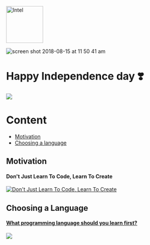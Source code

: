 <img src="https://user-images.githubusercontent.com/22680912/43683697-bcd06a2c-98ae-11e8-9a46-80643e4d98bf.png" height="100" alt="Intel">

![screen shot 2018-08-15 at 11 50 41 am](https://user-images.githubusercontent.com/22680912/44134327-1414fb2e-a082-11e8-950d-345f09351b81.png)
# Happy Independence day ❣️
![](https://media.giphy.com/media/HbZexmf1arcCQ/giphy.gif)

# Content
  - [Motivation](#motivation)
  - [Choosing a language](#choosing-a-language)

## Motivation

#### Don't Just Learn To Code, Learn To Create

[![Don't Just Learn To Code, Learn To Create](https://img.youtube.com/vi/6rxWc-TNIJI/0.jpg)](https://www.youtube.com/watch?v=6rxWc-TNIJI)

## Choosing a Language
#### [What programming language should you learn first?](https://medium.freecodecamp.org/what-programming-language-should-i-learn-first-%CA%87d%C4%B1%C9%B9%C9%94s%C9%90%CA%8C%C9%90%C9%BE-%C9%B9%C7%9D%CA%8Dsu%C9%90-19a33b0a467d)
[![](https://media.giphy.com/media/NpyP6h6KVRdzG/giphy.gif)](https://medium.freecodecamp.org/what-programming-language-should-i-learn-first-%CA%87d%C4%B1%C9%B9%C9%94s%C9%90%CA%8C%C9%90%C9%BE-%C9%B9%C7%9D%CA%8Dsu%C9%90-19a33b0a467d)
